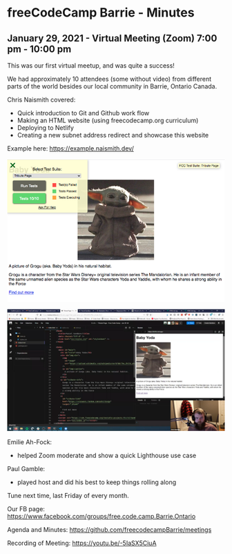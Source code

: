 # freeCodeCamp Barrie - Minutes
## January 29, 2021 - Virtual Meeting (Zoom) 7:00 pm - 10:00 pm

This was our first virtual meetup, and was quite a success!

We had approximately 10 attendees (some without video) from different parts of the world besides our local community in Barrie, Ontario Canada.

Chris Naismith covered:
- Quick introduction to Git and Github work flow
- Making an HTML website (using freecodecamp.org curriculum)
- Deploying to Netlify
- Creating a new subnet address redirect and showcase this website

Example here: https://example.naismith.dev/

![alt text](https://github.com/freecodecampBarrie/meetings/blob/master/2021/v1_2021/artifacts/example_screen_shot_01.png "Example Screen shot 1")

![alt text](https://github.com/freecodecampBarrie/meetings/blob/master/2021/v1_2021/artifacts/example_screen_shot_02.png "Example Screen shot 2")


Emilie Ah-Fock:
- helped Zoom moderate and show a quick Lighthouse use case

Paul Gamble:
- played host and did his best to keep things rolling along

Tune next time, last Friday of every month.

Our FB page: https://www.facebook.com/groups/free.code.camp.Barrie.Ontario

Agenda and Minutes: https://github.com/freecodecampBarrie/meetings

Recording of Meeting: https://youtu.be/-5IaSX5CiuA
